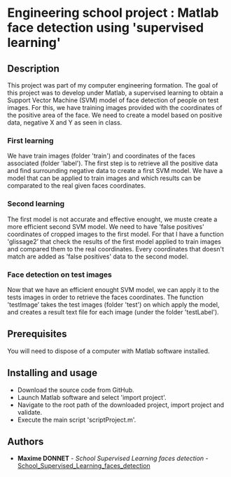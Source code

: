 # Engineering school project : Matlab face detection using 'supervised learning'

## Description
This project was part of my computer engineering formation. 
The goal of this project was to develop under Matlab, a supervised learning to obtain a Support Vector Machine (SVM) model of face detection of people on test images. 
For this, we have training images provided with the coordinates of the positive area of the face. 
We need to create a model based on positive data, negative X and Y as seen in class. 

### First learning
We have train images (folder 'train') and coordinates of the faces associated (folder 'label'). 
The first step is to retrieve all the positive data and find surrounding negative data to create a first SVM model.
We have a model that can be applied to train images and which results can be comparated to the real given faces coordinates.

### Second learning
The first model is not accurate and effective enought, we muste create a more efficient second SVM model.
We need to have 'false positives' coordinates of cropped images to the first model. 
For that I have a function 'glissage2’ that check the results of the first model applied to train images and compared them to the real coordinates.
Every coordinates that doesn't match are added as 'false positives' data to the second model.

### Face detection on test images
Now that we have an efficient enought SVM model, we can apply it to the tests images in order to retrieve the faces coordinates.
The function 'testImage’ takes the test images (folder 'test') on which apply the model, and creates a result text file for each image (under the folder 'testLabel').

## Prerequisites

You will need to dispose of a computer with Matlab software installed.

## Installing and usage

* Download the source code from GitHub.
* Launch Matlab software and select 'import project'.
* Navigate to the root path of the downloaded project, import project and validate.
* Execute the main script 'scriptProject.m'.

## Authors

* **Maxime DONNET** - *School Supervised Learning faces detection* - [School_Supervised_Learning_faces_detection](https://github.com/maxou75/School_Supervised_Learning_faces_detection)


